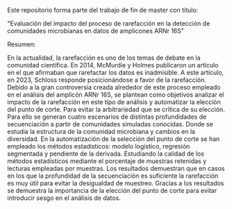 Este repositorio forma parte del trabajo de fin de master con título:

"Evaluación del impacto del proceso de rarefacción en la detección de comunidades microbianas en datos de amplicones ARNr 16S"

Resumen:

En la actualidad, la rarefacción es uno de los temas de debate en la comunidad científica. En 2014, McMurdie y Holmes publicaron un artículo en el que afirmaban que rarefactar los datos es inadmisible. 
A este artículo, en 2023, Schloss responde posicionándose a favor de la rarefacción. Debido a la gran controversia creada alrededor de este proceso empleado en el análisis del amplicón ARNr 16S,
se plantean como objetivos analizar el impacto de la rarefacción en este tipo de análisis y automatizar la elección del punto de corte. Para evitar la arbitrariedad que se crítica de su elección. 
Para ello se generan cuatro escenarios de distintas profundidades de secuenciación a partir de comunidades simuladas conocidas. Donde se estudia la estructura de la comunidad microbiana y cambios en la diversidad.
En la automatización de la selección del punto de corte se han empleado los métodos estadísticos: modelo logístico, regresión segmentada y pendiente de la derivada. Estudiando la calidad de 
los métodos estadísticos mediante el porcentaje de muestras retenidas y lecturas empleadas por muestras. Los resultados demuestran que en casos en los que la profundidad de la secuenciación 
es suficiente la rarefacción es muy útil para evitar la desigualdad de muestreo. Gracias a los resultados se demuestra la importancia de la elección del punto de corte para evitar introducir sesgo en el análisis de datos.
